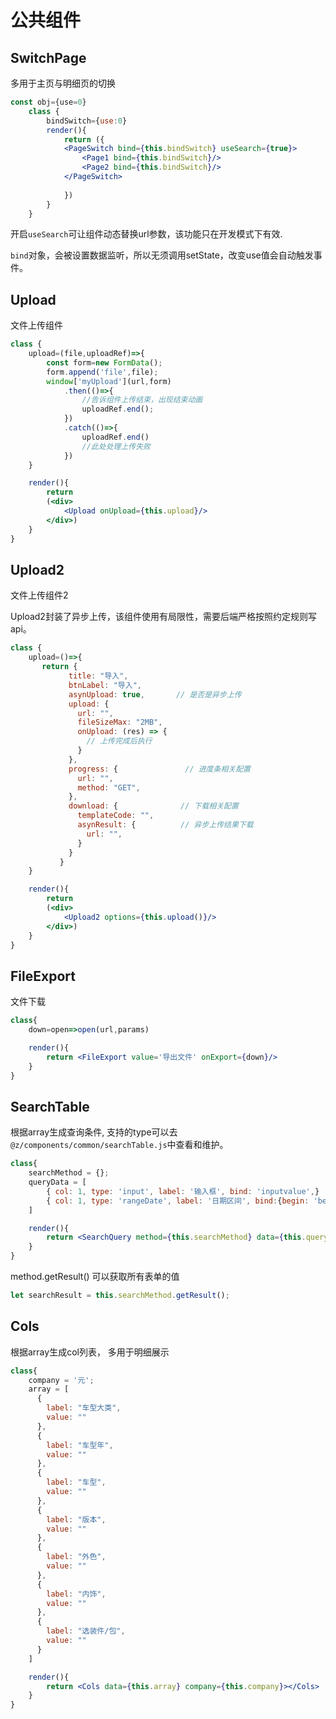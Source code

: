 # 公共组件

## SwitchPage
多用于主页与明细页的切换
``` jsx
const obj={use=0}
    class {
        bindSwitch={use:0}
        render(){ 
            return ({
            <PageSwitch bind={this.bindSwitch} useSearch={true}>
                <Page1 bind={this.bindSwitch}/>
                <Page2 bind={this.bindSwitch}/>
            </PageSwitch>
    
            })
        }
    }
```
开启```useSearch```可让组件动态替换url参数，该功能只在开发模式下有效.

```bind```对象，会被设置数据监听，所以无须调用setState，改变use值会自动触发事件。

## Upload
文件上传组件
``` jsx
class {
    upload=(file,uploadRef)=>{
        const form=new FormData();
        form.append('file',file);
        window['myUpload'](url,form)
            .then(()=>{
                //告诉组件上传结束，出现结束动画
                uploadRef.end();
            })
            .catch(()=>{
                uploadRef.end()
                //此处处理上传失败
            })
    }

    render(){
        return 
        (<div>
            <Upload onUpload={this.upload}/>            
        </div>)
    }
}

```
## Upload2

文件上传组件2

Upload2封装了异步上传，该组件使用有局限性，需要后端严格按照约定规则写api。
``` jsx
class {
    upload=()=>{
       return {
             title: "导入",
             btnLabel: "导入",
             asynUpload: true,       // 是否是异步上传
             upload: {
               url: "",
               fileSizeMax: "2MB",
               onUpload: (res) => {
                 // 上传完成后执行
               }
             },
             progress: {               // 进度条相关配置
               url: "",
               method: "GET",
             },
             download: {              // 下载相关配置
               templateCode: "",
               asynResult: {          // 异步上传结果下载
                 url: "",
               }
             }
           }
    }

    render(){
        return 
        (<div>
            <Upload2 options={this.upload()}/>            
        </div>)
    }
}

```
## FileExport

文件下载

``` jsx
class{
    down=open=>open(url,params)

    render(){
        return <FileExport value='导出文件' onExport={down}/>
    }
}


```

## SearchTable

根据array生成查询条件, 支持的type可以去```@z/components/common/searchTable.js```中查看和维护。

``` jsx
class{
    searchMethod = {};
    queryData = [
        { col: 1, type: 'input', label: '输入框', bind: 'inputvalue',}
        { col: 1, type: 'rangeDate', label: '日期区间', bind:{begin: 'beginKey', end: 'endKey'} }
    ]

    render(){
        return <SearchQuery method={this.searchMethod} data={this.queryData}/>
    }
}

``` 

method.getResult() 可以获取所有表单的值
``` js
let searchResult = this.searchMethod.getResult();
```

## Cols

根据array生成col列表， 多用于明细展示

``` jsx
class{
    company = '元';
    array = [
      {
        label: "车型大类",
        value: ""
      },
      {
        label: "车型年",
        value: ""
      },
      {
        label: "车型",
        value: ""
      },
      {
        label: "版本",
        value: ""
      },
      {
        label: "外色",
        value: ""
      },
      {
        label: "内饰",
        value: ""
      },
      {
        label: "选装件/包",
        value: ""
      }
    ]

    render(){
        return <Cols data={this.array} company={this.company}></Cols>
    }
}

``` 